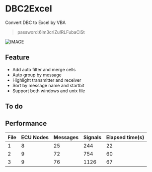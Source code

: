 # DBC2Excel
Convert DBC to Excel by VBA

>password:6lm3crlZu!RLFubaCiSt

![IMAGE](https://s2.ax1x.com/2019/06/21/Vzu8Zn.png)

## Feature

* Add auto filter and merge cells
* Auto group by message
* Highlight transmitter and receiver
* Sort by message name and startbit
* Support both windows and unix file

## To do

## Performance

|File|ECU Nodes|Messages|Signals|Elapsed time(s)|
|--|--|--|--|--|
|1|8|25|244|22|
|2|9|72|754|60|
|3|9|76|1126|67|
